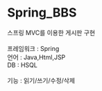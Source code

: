 # Spring_BBS

스프링 MVC를 이용한 게시판 구현<br>
<br>
프레임워크 : Spring <br>
언어 : Java,Html,JSP <br>
DB : HSQL <br>
<br>
기능 : 읽기/쓰기/수정/삭제 
